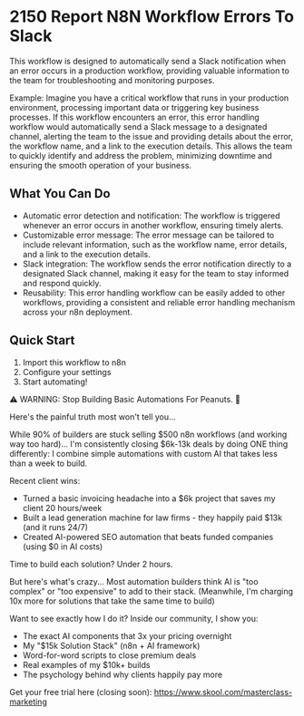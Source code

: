 # 2150 Report N8N Workflow Errors To Slack

This workflow is designed to automatically send a Slack notification when an error occurs in a production workflow, providing valuable information to the team for troubleshooting and monitoring purposes.

Example: Imagine you have a critical workflow that runs in your production environment, processing important data or triggering key business processes. If this workflow encounters an error, this error handling workflow would automatically send a Slack message to a designated channel, alerting the team to the issue and providing details about the error, the workflow name, and a link to the execution details. This allows the team to quickly identify and address the problem, minimizing downtime and ensuring the smooth operation of your business.

## What You Can Do
- Automatic error detection and notification: The workflow is triggered whenever an error occurs in another workflow, ensuring timely alerts.
- Customizable error message: The error message can be tailored to include relevant information, such as the workflow name, error details, and a link to the execution details.
- Slack integration: The workflow sends the error notification directly to a designated Slack channel, making it easy for the team to stay informed and respond quickly.
- Reusability: This error handling workflow can be easily added to other workflows, providing a consistent and reliable error handling mechanism across your n8n deployment.

## Quick Start
1. Import this workflow to n8n
2. Configure your settings
3. Start automating!

⚠️ WARNING: Stop Building Basic Automations For Peanuts. 🚫

Here's the painful truth most won't tell you...

While 90% of builders are stuck selling $500 n8n workflows (and working way too hard)...
I'm consistently closing $6k-13k deals by doing ONE thing differently:
I combine simple automations with custom AI that takes less than a week to build.

Recent client wins:
* Turned a basic invoicing headache into a $6k project that saves my client 20 hours/week
* Built a lead generation machine for law firms - they happily paid $13k (and it runs 24/7)
* Created AI-powered SEO automation that beats funded companies (using $0 in AI costs)

Time to build each solution? Under 2 hours.

But here's what's crazy...
Most automation builders think AI is "too complex" or "too expensive" to add to their stack.
(Meanwhile, I'm charging 10x more for solutions that take the same time to build)

Want to see exactly how I do it?
Inside our community, I show you:
* The exact AI components that 3x your pricing overnight
* My "$15k Solution Stack" (n8n + AI framework)
* Word-for-word scripts to close premium deals
* Real examples of my $10k+ builds
* The psychology behind why clients happily pay more

Get your free trial here (closing soon): https://www.skool.com/masterclass-marketing
